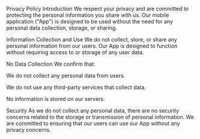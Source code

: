 Privacy Policy
Introduction
We respect your privacy and are committed to protecting the personal information you share with us. Our mobile application ("App") is designed to be used without the need for any personal data collection, storage, or sharing.

Information Collection and Use
We do not collect, store, or share any personal information from our users. Our App is designed to function without requiring access to or storage of any user data.

No Data Collection
We confirm that:

We do not collect any personal data from users.

We do not use any third-party services that collect data.

No information is stored on our servers.

Security
As we do not collect any personal data, there are no security concerns related to the storage or transmission of personal information. We are committed to ensuring that our users can use our App without any privacy concerns.

